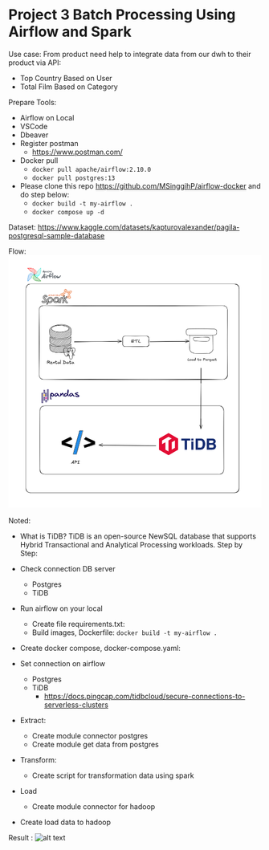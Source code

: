 # Project 3 Batch Processing Using Airflow and Spark

Use case:
From product need help to integrate data from our dwh to their product via API:
- Top Country Based on User
- Total Film Based on Category

Prepare Tools:
- Airflow on Local
- VSCode
- Dbeaver
- Register postman
    - https://www.postman.com/
- Docker pull
    - `docker pull apache/airflow:2.10.0`
    - `docker pull postgres:13`
- Please clone this repo https://github.com/MSinggihP/airflow-docker and do step below:
    - `docker build -t my-airflow .`
    - `docker compose up -d`

Dataset:
https://www.kaggle.com/datasets/kapturovalexander/pagila-postgresql-sample-database

Flow:
![alt text](image.png)
 
Noted:
- What is TiDB?
TiDB is an open-source NewSQL database that supports Hybrid Transactional and Analytical Processing workloads.
Step by Step:
- Check connection DB server
    - Postgres
    - TiDB
- Run airflow on your local
    - Create file requirements.txt:
    - Build images, Dockerfile: `docker build -t my-airflow .`
- Create docker compose, docker-compose.yaml:

- Set connection on airflow
    - Postgres
    - TiDB
        - https://docs.pingcap.com/tidbcloud/secure-connections-to-serverless-clusters
- Extract:
    - Create module connector postgres
    - Create module get data from postgres
- Transform:
    - Create script for transformation data using spark
- Load
    - Create module connector for hadoop
- Create load data to hadoop

Result : 
![alt text](<WhatsApp Image 2024-09-08 at 05.06.09_be7dfeee.jpg>)
